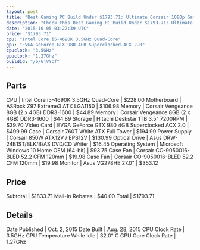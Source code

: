 ```yaml
---
layout: post
title: "Best Gaming PC Build Under $1793.71: Ultimate Corsair 1080p Gaming Machine - GTX 980 - i5-4690k - 16 GB of RAM"
description: "Check this Best Gaming PC Build Under $1793.71: Ultimate Corsair 1080p Gaming Machine - GTX 980 - i5-4690k - 16 GB of RAM. CPU: Intel Core i5-4690K 3.5GHz Quad-Core, Mothe"
date: "2015-10-05 03:27:39 UTC"
price: "$1793.71"
cpu: "Intel Core i5-4690K 3.5GHz Quad-Core"
gpu: "EVGA GeForce GTX 980 4GB Superclocked ACX 2.0"
cpuclock: "3.5GHz"
gpuclock: "1.27Ghz"
buildid: "/b/6jVYcf"
---
```


## Parts

CPU | Intel Core i5-4690K 3.5GHz Quad-Core | $228.00
Motherboard | ASRock Z97 Extreme3 ATX LGA1150 | $106.98
Memory | Corsair Vengeance 8GB (2 x 4GB) DDR3-1600 | $44.89
Memory | Corsair Vengeance 8GB (2 x 4GB) DDR3-1600 | $44.89
Storage | Hitachi Deskstar 1TB 3.5" 7200RPM | $39.70
Video Card | EVGA GeForce GTX 980 4GB Superclocked ACX 2.0 | $499.99
Case | Corsair 760T White ATX Full Tower | $194.99
Power Supply | Corsair 850W ATX12V / EPS12V | $130.99
Optical Drive | Asus DRW-24B1ST/BLK/B/AS DVD/CD Writer | $16.45
Operating System | Microsoft Windows 10 Home OEM (64-bit) | $93.75
Case Fan | Corsair CO-9050016-BLED 52.2 CFM 120mm | $19.98
Case Fan | Corsair CO-9050016-BLED 52.2 CFM 120mm | $19.98
Monitor | Asus VG278HE 27.0" | $353.12

## Price

Subtotal | $1833.71
Mail-In Rebates | $40.00
Total | $1793.71

## Details

Date Published | Oct. 2, 2015
Date Built | Aug. 28, 2015
CPU Clock Rate | 3.5GHz
CPU Temperature While Idle | 32.0° C
GPU Core Clock Rate | 1.27Ghz